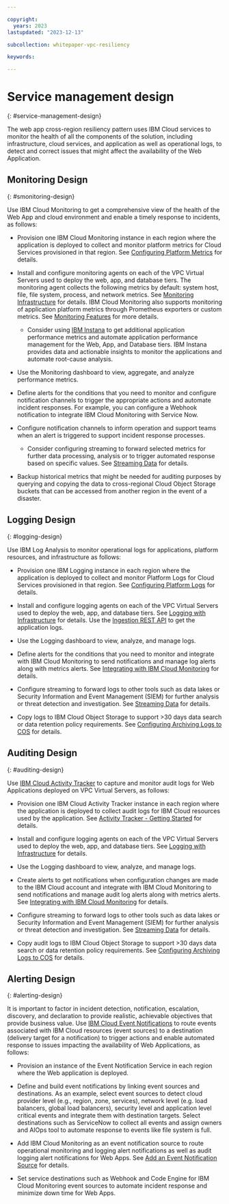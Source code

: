 ```yaml
---

copyright:
  years: 2023
lastupdated: "2023-12-13"

subcollection: whitepaper-vpc-resiliency

keywords:

---
```


# Service management design
{: #service-management-design}

The web app cross-region resiliency pattern uses IBM Cloud services to monitor the health of all the components of the solution, including infrastructure, cloud services, and application as well as operational logs, to detect and correct issues that might affect the availability of the Web Application.

## Monitoring Design
{: #smonitoring-design}

Use IBM Cloud Monitoring to get a comprehensive view of the health of the Web App and cloud environment and enable a timely response to incidents, as follows:

- Provision one IBM Cloud Monitoring instance in each region where the application is deployed to collect and monitor platform metrics for Cloud Services provisioned in that region. See [Configuring Platform Metrics](https://cloud.ibm.com/docs/monitoring?topic=monitoring-getting-started#getting-started-step3-1) for details.

- Install and configure monitoring agents on each of the VPC Virtual Servers used to deploy the web, app, and database tiers. The monitoring agent collects the following metrics by default: system host, file, file system, process, and network metrics. See [Monitoring Infrastructure](https://cloud.ibm.com/docs/monitoring?topic=monitoring-getting-started#getting-started-step3-2) for details. IBM Cloud Monitoring also supports monitoring of application platform metrics through Prometheus exporters or custom metrics. See [Monitoring Features](https://cloud.ibm.com/docs/monitoring?topic=monitoring-features) for more details.

    -   Consider using [IBM Instana](https://www.ibm.com/docs/en/instana-observability/current?topic=overview) to get additional application performance metrics and automate application performance management for the Web, App, and Database tiers. IBM Instana provides data and actionable insights to monitor the applications and automate root-cause analysis.

- Use the Monitoring dashboard to view, aggregate, and analyze performance metrics.

- Define alerts for the conditions that you need to monitor and configure notification channels to trigger the appropriate actions and automate incident responses. For example, you can configure a Webhook notification to integrate IBM Cloud Monitoring with Service Now.

- Configure notification channels to inform operation and support teams when an alert is triggered to support incident response processes.

    -   Consider configuring streaming to forward selected metrics for further data processing, analysis or to trigger automated response based on specific values. See [Streaming Data](https://cloud.ibm.com/docs/monitoring?topic=monitoring-data_streaming#data_streaming_ui) for details.

- Backup historical metrics that might be needed for auditing purposes by querying and copying the data to cross-regional Cloud Object Storage buckets that can be accessed from another region in the event of a disaster.

## Logging Design
{: #logging-design}

Use IBM Log Analysis to monitor operational logs for applications, platform resources, and infrastructure as follows:

- Provision one IBM Logging instance in each region where the application is deployed to collect and monitor Platform Logs for Cloud Services provisioned in that region. See [Configuring Platform Logs](https://cloud.ibm.com/docs/log-analysis?topic=log-analysis-config_svc_logs) for details.

- Install and configure logging agents on each of the VPC Virtual Servers used to deploy the web, app, and database tiers. See [Logging with Infrastructure](https://cloud.ibm.com/docs/log-analysis?topic=log-analysis-infra_logging) for details. Use the [Ingestion REST API](https://cloud.ibm.com/docs/log-analysis?topic=log-analysis-ingest) to get the application logs.

- Use the Logging dashboard to view, analyze, and manage logs.

- Define alerts for the conditions that you need to monitor and integrate with IBM Cloud Monitoring to send notifications and manage log alerts along with metrics alerts. See [Integrating with IBM Cloud Monitoring](https://cloud.ibm.com/docs/log-analysis?topic=log-analysis-monitoring) for details.

- Configure streaming to forward logs to other tools such as data lakes or Security Information and Event Management (SIEM) for further analysis or threat detection and investigation. See [Streaming Data](https://cloud.ibm.com/docs/log-analysis?topic=log-analysis-streaming) for details.

- Copy logs to IBM Cloud Object Storage to support \>30 days data search or data retention policy requirements. See [Configuring Archiving Logs to COS](https://cloud.ibm.com/docs/log-analysis?topic=log-analysis-archiving-ov) for details.

## Auditing Design
{: #auditing-design}

Use [IBM Cloud Activity Tracker](https://cloud.ibm.com/docs/activity-tracker?topic=activity-tracker-getting-started) to capture and monitor audit logs for Web Applications deployed on VPC Virtual Servers, as follows:

- Provision one IBM Cloud Activity Tracker instance in each region where the application is deployed to collect audit logs for IBM Cloud resources used by the application. See [Activity Tracker - Getting Started](https://cloud.ibm.com/docs/activity-tracker?topic=activity-tracker-getting-started#gs_objectives) for details.

- Install and configure logging agents on each of the VPC Virtual Servers used to deploy the web, app, and database tiers. See [Logging with Infrastructure](https://cloud.ibm.com/docs/log-analysis?topic=log-analysis-infra_logging) for details.

- Use the Logging dashboard to view, analyze, and manage logs.

- Create alerts to get notifications when configuration changes are made to the IBM Cloud account and integrate with IBM Cloud Monitoring to send notifications and manage audit log alerts along with metrics alerts. See [Integrating with IBM Cloud Monitoring](https://cloud.ibm.com/docs/activity-tracker?topic=activity-tracker-monitoring) for details.

- Configure streaming to forward logs to other tools such as data lakes or Security Information and Event Management (SIEM) for further analysis or threat detection and investigation. See [Streaming Data](https://cloud.ibm.com/docs/activity-tracker?topic=activity-tracker-streaming) for details.

- Copy audit logs to IBM Cloud Object Storage to support \>30 days data search or data retention policy requirements. See [Configuring Archiving Logs to COS](https://cloud.ibm.com/docs/activity-tracker?topic=activity-tracker-archiving-ov) for details.

## Alerting Design
{: #alerting-design}

It is important to factor in incident detection, notification, escalation, discovery, and declaration to provide realistic, achievable objectives that provide business value. Use [IBM Cloud Event Notifications](https://cloud.ibm.com/docs/event-notifications?topic=event-notifications-en-about) to route events associated with IBM Cloud resources (event sources) to a destination (delivery target for a notification) to trigger actions and enable automated response to issues impacting the availability of Web Applications, as follows:

-   Provision an instance of the Event Notification Service in each region where the Web application is deployed.

-   Define and build event notifications by linking event sources and destinations. As an example, select event sources to detect cloud provider level (e.g., region, zone, services), network level (e.g. load balancers, global load balancers), security level and application level critical events and integrate them with destination targets. Select destinations such as ServiceNow to collect all events and assign owners and AIOps tool to automate response to events like file system is full.

-   Add IBM Cloud Monitoring as an event notification source to route operational monitoring and logging alert notifications as well as audit logging alert notifications for Web Apps. See [Add an Event Notification Source](https://cloud.ibm.com/docs/event-notifications?topic=event-notifications-en-add-source) for details.

-   Set service destinations such as Webhook and Code Engine for IBM Cloud Monitoring event sources to automate incident response and minimize down time for Web Apps.
